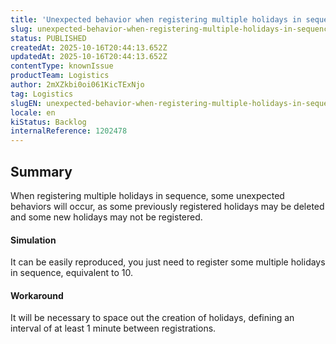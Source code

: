 ```yaml
---
title: 'Unexpected behavior when registering multiple holidays in sequence'
slug: unexpected-behavior-when-registering-multiple-holidays-in-sequence
status: PUBLISHED
createdAt: 2025-10-16T20:44:13.652Z
updatedAt: 2025-10-16T20:44:13.652Z
contentType: knownIssue
productTeam: Logistics
author: 2mXZkbi0oi061KicTExNjo
tag: Logistics
slugEN: unexpected-behavior-when-registering-multiple-holidays-in-sequence
locale: en
kiStatus: Backlog
internalReference: 1202478
---
```


## Summary


When registering multiple holidays in sequence, some unexpected behaviors will occur, as some previously registered holidays may be deleted and some new holidays may not be registered.


#### Simulation


It can be easily reproduced, you just need to register some multiple holidays in sequence, equivalent to 10.


#### Workaround


It will be necessary to space out the creation of holidays, defining an interval of at least 1 minute between registrations.



